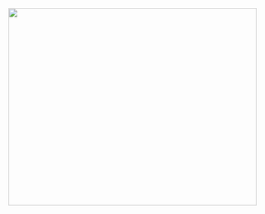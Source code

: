 <!--
![Robert's github stats](https://github-readme-stats.vercel.app/api?username=robertazzopardi&count_private=true&show_icons=true&theme=radical&hide_border=true&disable_animations=true)
<br>
-->

<a href="https://github.com/anuraghazra/convoychat">
<img align="center" width="100%" height="400" src="https://github-readme-stats.vercel.app/api/top-langs/?username=robertazzopardi&layout=compact&theme=radical&hide_border=true&langs_count=10"/>
</a>

<!-- Here are some ideas to get you started:

- 🔭 I’m currently working on ...
- 🌱 I’m currently learning ...
- 👯 I’m looking to collaborate on ...
- 🤔 I’m looking for help with ...
- 💬 Ask me about ...
- 📫 How to reach me: ...
- 😄 Pronouns: ...
- ⚡ Fun fact: ... -->
